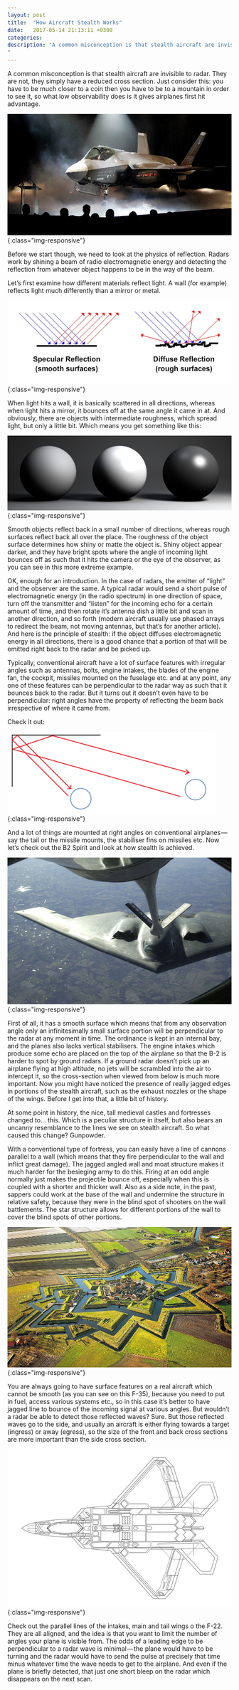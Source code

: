 ```yaml
---
layout: post
title:  "How Aircraft Stealth Works"
date:   2017-05-14 21:13:11 +0300
categories:
description: "A common misconception is that stealth aircraft are invisible to radar. They are not, they simply have a reduced cross section. Just consider this: you have to be much closer to a coin then you have to be to a mountain in order to see it, so what low observability does is it gives airplanes first hit advantage...
"
---
```

A common misconception is that stealth aircraft are invisible to radar. They are not, they simply have a reduced cross section. Just consider this: you have to be much closer to a coin then you have to be to a mountain in order to see it, so what low observability does is it gives airplanes first hit advantage.

![image-title-here](/images/f35.jpeg){:class="img-responsive"} 

Before we start though, we need to look at the physics of reflection. Radars work by shining a beam of radio electromagnetic energy and detecting the reflection from whatever object happens to be in the way of the beam.

Let’s first examine how different materials reflect light. A wall (for example) reflects light much differently than a mirror or metal.

![image-title-here](/images/reflection1.gif){:class="img-responsive"}  

When light hits a wall, it is basically scattered in all directions, whereas when light hits a mirror, it bounces off at the same angle it came in at. And obviously, there are objects with intermediate roughness, which spread light, but only a little bit. Which means you get something like this:

![image-title-here](/images/reflection.png){:class="img-responsive"}  

Smooth objects reflect back in a small number of directions, whereas rough surfaces reflect back all over the place. The roughness of the object surface determines how shiny or matte the object is. Shiny object appear darker, and they have bright spots where the angle of incoming light bounces off as such that it hits the camera or the eye of the observer, as you can see in this more extreme example.

OK, enough for an introduction. In the case of radars, the emitter of “light” and the observer are the same. A typical radar would send a short pulse of electromagnetic energy (in the radio spectrum) in one direction of space, turn off the transmitter and “listen” for the incoming echo for a certain amount of time, and then rotate it’s antenna dish a little bit and scan in another direction, and so forth (modern aircraft usually use phased arrays to redirect the beam, not moving antennas, but that’s for another article). And here is the principle of stealth: if the object diffuses electromagnetic energy in all directions, there is a good chance that a portion of that will be emitted right back to the radar and be picked up.

Typically, conventional aircraft have a lot of surface features with irregular angles such as antennas, bolts, engine intakes, the blades of the engine fan, the cockpit, missiles mounted on the fuselage etc. and at any point, any one of these features can be perpendicular to the radar way as such that it bounces back to the radar. But it turns out it doesn’t even have to be perpendicular: right angles have the property of reflecting the beam back irrespective of where it came from. 

Check it out:

![image-title-here](/images/right-angle.png){:class="img-responsive"}  

And a lot of things are mounted at right angles on conventional airplanes — say the tail or the missile mounts, the stabiliser fins on missiles etc.
Now let’s check out the B2 Spirit and look at how stealth is achieved.

![image-title-here](/images/b22.jpg){:class="img-responsive"}  

First of all, it has a smooth surface which means that from any observation angle only an infinitesimally small surface portion will be perpendicular to the radar at any moment in time. The ordinance is kept in an internal bay, and the planes also lacks vertical stabilisers. The engine intakes which produce some echo are placed on the top of the airplane so that the B-2 is harder to spot by ground radars. If a ground radar doesn’t pick up an airplane flying at high altitude, no jets will be scrambled into the air to intercept it, so the cross-section when viewed from below is much more important. Now you might have noticed the presence of really jagged edges in portions of the stealth aircraft, such as the exhaust nozzles or the shape of the wings. Before I get into that, a little bit of history.

At some point in history, the nice, tall medieval castles and fortresses changed to… this. Which is a peculiar structure in itself, but also bears an uncanny resemblance to the lines we see on stealth aircraft. So what caused this change? Gunpowder.

With a conventional type of fortress, you can easily have a line of cannons parallel to a wall (which means that they fire perpendicular to the wall and inflict great damage). The jagged angled wall and moat structure makes it much harder for the besieging army to do this. Firing at an odd angle normally just makes the projectile bounce off, especially when this is coupled with a shorter and thicker wall. Also as a side note, in the past, sappers could work at the base of the wall and undermine the structure in relative safety, because they were in the blind spot of shooters on the wall battlements. The star structure allows for different portions of the wall to cover the blind spots of other portions.


![image-title-here](/images/fortress.jpg){:class="img-responsive"}  

You are always going to have surface features on a real aircraft which cannot be smooth (as you can see on this F-35), because you need to put in fuel, access various systems etc., so in this case it’s better to have jagged line to bounce of the incoming signal at various angles. But wouldn’t a radar be able to detect those reflected waves? Sure. But those reflected waves go to the side, and usually an aircraft is either flying towards a target (ingress) or away (egress), so the size of the front and back cross sections are more important than the side cross section.

![image-title-here](/images/f22.jpeg){:class="img-responsive"} 

Check out the parallel lines of the intakes, main and tail wings o the F-22. They are all aligned, and the idea is that you want to limit the number of angles your plane is visible from. The odds of a leading edge to be perpendicular to a radar wave is minimal — the plane would have to be turning and the radar would have to send the pulse at precisely that time minus whatever time the wave needs to get to the airplane. And even if the plane is briefly detected, that just one short bleep on the radar which disappears on the next scan.
